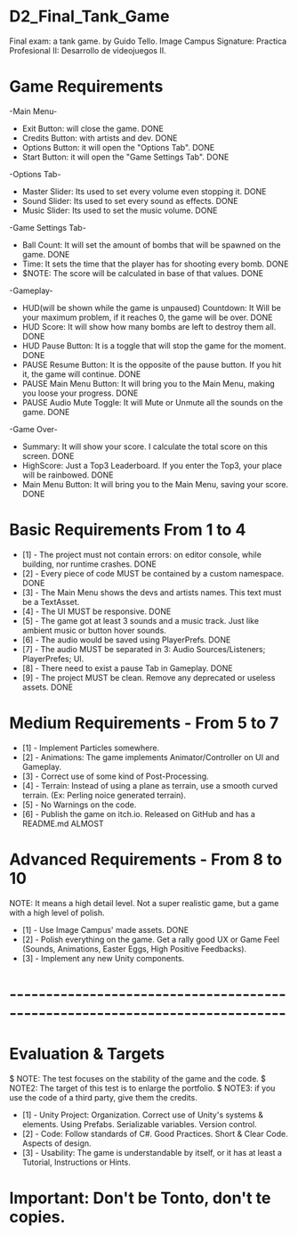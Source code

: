 # D2_Final_Tank_Game
 Final exam: a tank game. by Guido Tello.
 Image Campus Signature: Practica Profesional II: Desarrollo de videojuegos II.

# Game Requirements
 -Main Menu-
   * Exit Button: will close the game. DONE
   * Credits Button: with artists and dev. DONE
   * Options Button: it will open the "Options Tab". DONE
   * Start Button: it will open the "Game Settings Tab". DONE

 -Options Tab- 
   * Master Slider: Its used to set every volume even stopping it. DONE
   * Sound Slider: Its used to set every sound as effects. DONE
   * Music Slider: Its used to set the music volume. DONE

 -Game Settings Tab-
   * Ball Count: It will set the amount of bombs that will be spawned on the game. DONE
   * Time: It sets the time that the player has for shooting every bomb. DONE
   * $NOTE: The score will be calculated in base of that values. DONE

 -Gameplay-
   * HUD(will be shown while the game is unpaused) Countdown: It Will be your maximum problem, if it reaches 0, the game will be over.  DONE
   * HUD Score: It will show how many bombs are left to destroy them all. DONE
   * HUD Pause Button: It is a toggle that will stop the game for the moment. DONE
   * PAUSE Resume Button: It is the opposite of the pause button. If you hit it, the game will continue. DONE
   * PAUSE Main Menu Button: It will bring you to the Main Menu, making you loose your progress. DONE
   * PAUSE Audio Mute Toggle: It will Mute or Unmute all the sounds on the game. DONE

 -Game Over-
   * Summary: It will show your score. I calculate the total score on this screen. DONE
   * HighScore: Just a Top3 Leaderboard. If you enter the Top3, your place will be rainbowed. DONE
   * Main Menu Button: It will bring you to the Main Menu, saving your score. DONE

# Basic Requirements From 1 to 4
* [1] - The project must not contain errors: on editor console, while building, nor runtime crashes. DONE
* [2] - Every piece of code MUST be contained by a custom namespace. DONE
* [3] - The Main Menu shows the devs and artists names. This text must be a TextAsset.
* [4] - The UI MUST be responsive. DONE
* [5] - The game got at least 3 sounds and a music track. Just like ambient music or button hover sounds.
* [6] - The audio would be saved using PlayerPrefs. DONE
* [7] - The audio MUST be separated in 3: Audio Sources/Listeners; PlayerPrefes; UI.
* [8] - There need to exist a pause Tab in Gameplay. DONE
* [9] - The project MUST be clean. Remove any deprecated or useless assets. DONE

# Medium Requirements - From 5 to 7
* [1] - Implement Particles somewhere.
* [2] - Animations: The game implements Animator/Controller on UI and Gameplay.
* [3] - Correct use of some kind of Post-Processing.
* [4] - Terrain: Instead of using a plane as terrain, use a smooth curved terrain. (Ex: Perling noice generated terrain).
* [5] - No Warnings on the code.
* [6] - Publish the game on itch.io. Released on GitHub and has a README.md ALMOST

# Advanced Requirements - From 8 to 10
NOTE: It means a high detail level. Not a super realistic game, but a game with a high level of polish.
* [1] - Use Image Campus' made assets. DONE
* [2] - Polish everything on the game. Get a rally good UX or Game Feel (Sounds, Animations, Easter Eggs, High Positive Feedbacks).
* [3] - Implement any new Unity components.

# ----------------------------------------------------------------------------

# Evaluation & Targets
 $ NOTE: The test focuses on the stability of the game and the code.
 $ NOTE2: The target of this test is to enlarge the portfolio.
 $ NOTE3: if you use the code of a third party, give them the credits.
* [1] - Unity Project: Organization. Correct use of Unity's systems & elements. Using Prefabs. Serializable variables. Version control.
* [2] - Code: Follow standards of C#. Good Practices. Short & Clear Code. Aspects of design.
* [3] - Usability: The game is understandable by itself, or it has at least a Tutorial, Instructions or Hints.

# Important: Don't be Tonto, don't te copies.




















